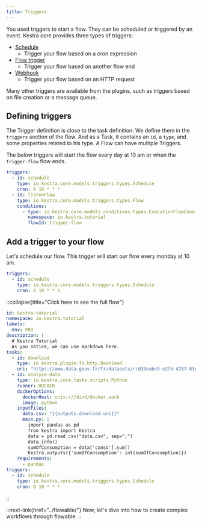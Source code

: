 ```yaml
---
title: Triggers
---
```



You used triggers to start a flow. They can be scheduled or triggered by an event.
Kestra core provides three types of triggers:

* [Schedule](../04.developer-guide/08.triggers/01.schedule.md)
  * Trigger your flow based on a cron expression
* [Flow trigger](../04.developer-guide/08.triggers/02.flow.md)
  * Trigger your flow based on another flow end
* [Webhook](../04.developer-guide/08.triggers/03.webhook.md)
  * Trigger your flow based on an HTTP request


Many other triggers are available from the plugins, such as triggers based on file creation or a message queue.

## Defining triggers

The Trigger definition is close to the task definition. We define them in the `triggers` section of the flow. And as a Task, it contains an `id`, a `type`, and some properties related to his type. A Flow can have multiple Triggers.

The below triggers will start the flow every day at 10 am or when the `trigger-flow` flow ends.

```yaml
triggers:
  - id: schedule
    type: io.kestra.core.models.triggers.types.Schedule
    cron: 0 10 * * *
  - id: listenFlow
    type: io.kestra.core.models.triggers.types.Flow
    conditions:
      - type: io.kestra.core.models.conditions.types.ExecutionFlowCondition
        namespace: io.kestra.tutorial
        flowId: trigger-flow
```

## Add a trigger to your flow

Let's schedule our flow. This trigger will start our flow every monday at 10 am.

```yaml
triggers:
  - id: schedule
    type: io.kestra.core.models.triggers.types.Schedule
    cron: 0 10 * * 1
```

::collapse{title="Click here to see the full flow"}
```yaml
id: kestra-tutorial
namespace: io.kestra.tutorial
labels:
  env: PRD
description: |
  # Kestra Tutorial
  As you notice, we can use markdown here.
tasks:
  - id: download
    type: io.kestra.plugin.fs.http.Download
    uri: "https://www.data.gouv.fr/fr/datasets/r/d33eabc9-e2fd-4787-83e5-a5fcfb5af66d"
  - id: analyze-data
    type: io.kestra.core.tasks.scripts.Python
    runner: DOCKER
    dockerOptions:
      dockerHost: unix:///dind/docker.sock
      image: python
    inputFiles:
      data.csv: "{{outputs.download.uri}}"
      main.py: |
        import pandas as pd
        from kestra import Kestra
        data = pd.read_csv("data.csv", sep=";")
        data.info()
        sumOfConsumption = data['conso'].sum()
        Kestra.outputs({'sumOfConsumption': int(sumOfConsumption)})
    requirements:
      - pandas
triggers:
  - id: schedule
    type: io.kestra.core.models.triggers.types.Schedule
    cron: 0 10 * * *
```
::


::next-link{href="../flowable/"}
Now, let's dive into how to create complex workflows through flowable.
::

